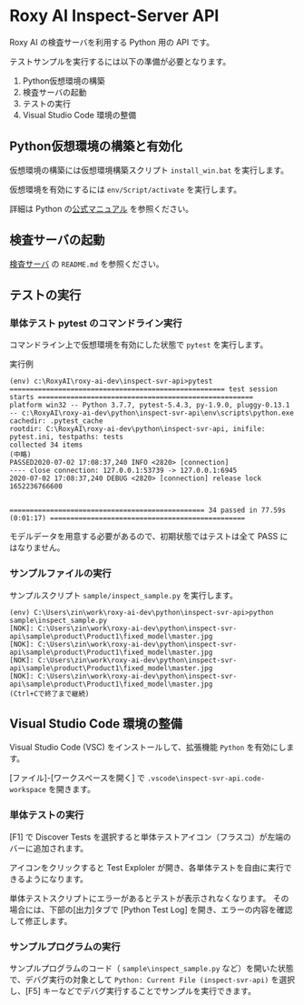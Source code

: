 # Roxy AI Inspect-Server API

Roxy AI の検査サーバを利用する Python 用の API です。

テストサンプルを実行するには以下の準備が必要となります。

1. Python仮想環境の構築
1. 検査サーバの起動
1. テストの実行
1. Visual Studio Code 環境の整備

## Python仮想環境の構築と有効化

仮想環境の構築には仮想環境構築スクリプト `install_win.bat` を実行します。

仮想環境を有効にするには `env/Script/activate` を実行します。

詳細は Python の[公式マニュアル](https://docs.python.org/ja/3.7/library/venv.html) を参照ください。


## 検査サーバの起動

[検査サーバ](../inspect-server) の `README.md` を参照ください。

## テストの実行

### 単体テスト pytest のコマンドライン実行

コマンドライン上で仮想環境を有効にした状態で `pytest` を実行します。

実行例

```Shell
(env) c:\RoxyAI\roxy-ai-dev\inspect-svr-api>pytest
===================================================== test session starts =====================================================
platform win32 -- Python 3.7.7, pytest-5.4.3, py-1.9.0, pluggy-0.13.1 -- c:\RoxyAI\roxy-ai-dev\python\inspect-svr-api\env\scripts\python.exe
cachedir: .pytest_cache
rootdir: C:\RoxyAI\roxy-ai-dev\python\inspect-svr-api, inifile: pytest.ini, testpaths: tests
collected 34 items
(中略)
PASSED2020-07-02 17:08:37,240 INFO <2820> [connection]
---- close connection: 127.0.0.1:53739 -> 127.0.0.1:6945
2020-07-02 17:08:37,240 DEBUG <2820> [connection] release lock 1652236766600


================================================ 34 passed in 77.59s (0:01:17) ================================================ 
```

モデルデータを用意する必要があるので、初期状態ではテストは全て PASS にはなりません。


### サンプルファイルの実行

サンプルスクリプト `sample/inspect_sample.py` を実行します。

```shell
(env) C:\Users\zin\work\roxy-ai-dev\python\inspect-svr-api>python sample\inspect_sample.py
[NOK]: C:\Users\zin\work\roxy-ai-dev\python\inspect-svr-api\sample\product\Product1\fixed_model\master.jpg
[NOK]: C:\Users\zin\work\roxy-ai-dev\python\inspect-svr-api\sample\product\Product1\fixed_model\master.jpg
[NOK]: C:\Users\zin\work\roxy-ai-dev\python\inspect-svr-api\sample\product\Product1\fixed_model\master.jpg
[NOK]: C:\Users\zin\work\roxy-ai-dev\python\inspect-svr-api\sample\product\Product1\fixed_model\master.jpg
(Ctrl+Cで終了まで継続)
```

## Visual Studio Code 環境の整備

Visual Studio Code (VSC) をインストールして、拡張機能 `Python` を有効にします。

[ファイル]-[ワークスペースを開く] で `.vscode\inspect-svr-api.code-workspace` を開きます。


### 単体テストの実行

[F1] で Discover Tests を選択すると単体テストアイコン（フラスコ）が左端のバーに追加されます。

アイコンをクリックすると Test Exploler が開き、各単体テストを自由に実行できるようになります。

単体テストスクリプトにエラーがあるとテストが表示されなくなります。
その場合には、下部の[出力]タブで [Python Test Log] を開き、エラーの内容を確認して修正します。

### サンプルプログラムの実行

サンプルプログラムのコード（ `sample\inspect_sample.py` など）を開いた状態で、デバグ実行の対象として `Python: Current File (inspect-svr-api)` を選択し、[F5] キーなどでデバグ実行することでサンプルを実行できます。
